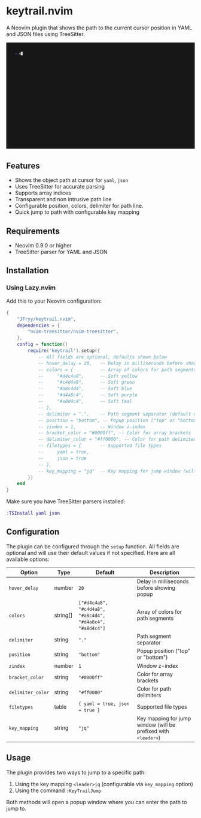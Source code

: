 # keytrail.nvim

A Neovim plugin that shows the path to the current cursor position in YAML and JSON files using TreeSitter.

![Demo](docs/demo.gif)

## Features

- Shows the object path at cursor for `yaml`, `json`
- Uses TreeSitter for accurate parsing
- Supports array indices
- Transparent and non intrusive path line
- Configurable position, colors, delimiter for path line.
- Quick jump to path with configurable key mapping

## Requirements

- Neovim 0.9.0 or higher
- TreeSitter parser for YAML and JSON

## Installation

### Using Lazy.nvim

Add this to your Neovim configuration:

```lua
{
    "JFryy/keytrail.nvim",
    dependencies = {
        "nvim-treesitter/nvim-treesitter",
    },
    config = function()
        require('keytrail').setup({
            -- All fields are optional, defaults shown below
            -- hover_delay = 20,   -- Delay in milliseconds before showing popup
            -- colors = {          -- Array of colors for path segments
            --     "#d4c4a8",      -- Soft yellow
            --     "#c4d4a8",      -- Soft green
            --     "#a8c4d4",      -- Soft blue
            --     "#d4a8c4",      -- Soft purple
            --     "#a8d4c4",      -- Soft teal
            -- },
            -- delimiter = ".",    -- Path segment separator (default changed from → to .)
            -- position = "bottom", -- Popup position ("top" or "bottom")
            -- zindex = 1,         -- Window z-index
            -- bracket_color = "#0000ff", -- Color for array brackets
            -- delimiter_color = "#ff0000", -- Color for path delimiters
            -- filetypes = {       -- Supported file types
            --     yaml = true,
            --     json = true
            -- },
            -- key_mapping = "jq"  -- Key mapping for jump window (will be prefixed with <leader>)
        })
    end
}
```

Make sure you have TreeSitter parsers installed:
```lua
:TSInstall yaml json
```

## Configuration

The plugin can be configured through the `setup` function. All fields are optional and will use their default values if not specified. Here are all available options:

| Option | Type | Default | Description |
|--------|------|---------|-------------|
| `hover_delay` | number | `20` | Delay in milliseconds before showing popup |
| `colors` | string[] | `["#d4c4a8", "#c4d4a8", "#a8c4d4", "#d4a8c4", "#a8d4c4"]` | Array of colors for path segments |
| `delimiter` | string | `"."` | Path segment separator |
| `position` | string | `"bottom"` | Popup position ("top" or "bottom") |
| `zindex` | number | `1` | Window z-index |
| `bracket_color` | string | `"#0000ff"` | Color for array brackets |
| `delimiter_color` | string | `"#ff0000"` | Color for path delimiters |
| `filetypes` | table | `{ yaml = true, json = true }` | Supported file types |
| `key_mapping` | string | `"jq"` | Key mapping for jump window (will be prefixed with `<leader>`) |

## Usage

The plugin provides two ways to jump to a specific path:

1. Using the key mapping `<leader>jq` (configurable via `key_mapping` option)
2. Using the command `:KeyTrailJump`

Both methods will open a popup window where you can enter the path to jump to.

